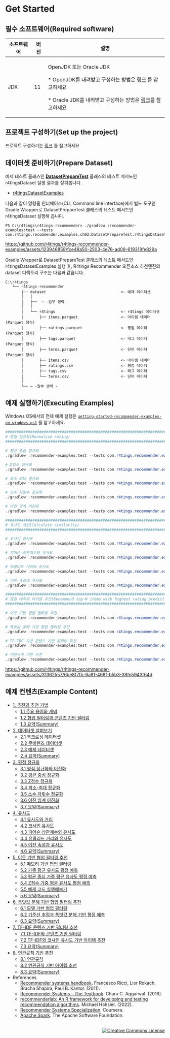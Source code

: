 # Get Started

## 필수 소프트웨어(Required software)
|소프트웨어|버전|설명|
|------|---|---|
|JDK|11| <p>OpenJDK 또는 Oracle JDK <p>* OpenJDK를 내려받고 구성하는 방법은 [링크](https://docs.oracle.com/en/java/javase/11/) 를 참고하세요 <p>* Oracle JDK를 내려받고 구성하는 방법은 [링크](https://docs.oracle.com/en/java/javase/11/)를 참고하세요|

## 프로젝트 구성하기(Set up the project)

프로젝트 구성하기는 [링크](https://github.com/r4tings/r4tings-recommender#프로젝트-구성하기set-up-the-project) 를 참고하세요

## 데이터셋 준비하기(Prepare Dataset)

예제 테스트 클래스인 [**DatasetPrepareTest**](/recommender-examples/src/test/java/com/r4tings/recommender/examples/ch02/DatasetPrepareTest.java) 클래스의 테스트 메서드인 r4tingsDataset 실행 결과를 살펴봅니다.

* [r4tingsDatasetExamples](/recommender-examples/src/test/java/com/r4tings/recommender/examples/ch02/DatasetPrepareTest.java#L47)

다음과 같이 명령줄 인터페이스(CLI, Command line interface)에서 빌드 도구인 Gradle Wrapper로 DatasetPrepareTest 클래스의 테스트 메서드인 r4tingsDataset 실행해 봅니다.

```
PS C:\r4tings\r4tings-recommender> ./gradlew :recommender-examples:test --tests com.r4tings.recommender.examples.ch02.DatasetPrepareTest.r4tingsDataset
```

https://github.com/r4tings/r4tings-recommender-examples/assets/123946859/fce48a50-2503-4e76-ad09-619319fe829a

Gradle Wrapper로 DatasetPrepareTest 클래스의 테스트 메서드인 r4tingsDatasetExamples 실행 후, R4tings Recommender 오픈소스 추천엔진의 dataset 디렉토리 구조는 다음과 같습니다.

```
C:\r4tings
   └── r4tings-recommender
       ├── dataset                                 <- 예제 데이터셋 
       │   │
       │   ├──  ⋯ -일부 생략 -
       │   │
       │   └── r4tings                             <- r4tings 데이터셋
       │       ├── items.parquet                   <- 아이템 데이터 (Parquet 형식)
       │       ├── ratings.parquet                 <- 평점 데이터 (Parquet 형식)
       │       ├── tags.parquet                    <- 태그 데이터 (Parquet 형식)
       │       ├── terms.parquet                   <- 단어 데이터 (Parquet 형식)
       │       ├── items.csv                       <- 아이템 데이터
       │       ├── ratings.csv                     <- 평점 데이터
       │       ├── tags.csv                        <- 태그 데이터
       │       └── terms.csv                       <- 단어 데이터
       │
       └── ⋯ -일부 생략 -  
```

## 예제 실행하기(Executing Examples)

Windows OS에서의 전체 예제 실행은 [`getting-started-recommender-examples-on-windows.ps1`](/recommender-examples/getting-started-recommender-examples-on-windows.ps1) 를 참고하세요.

```powershell
##############################################################################
# 평점 정규화(Normalize rating)
##############################################################################

# 평균 중심 정규화
./gradlew :recommender-examples:test --tests com.r4tings.recommender.examples.ch03.MeanCenteringTest.meanCenteringExamples

# Z점수 정규화
./gradlew :recommender-examples:test --tests com.r4tings.recommender.examples.ch03.ZScoreTest.zScoreExamples

# 최소-최대 정규화
./gradlew :recommender-examples:test --tests com.r4tings.recommender.examples.ch03.MinMaxTest.minMaxExamples

# 소수 자릿수 정규화
./gradlew :recommender-examples:test --tests com.r4tings.recommender.examples.ch03.DecimalScalingTest.decimalScalingExamples

# 이진 임계 이진화
./gradlew :recommender-examples:test --tests com.r4tings.recommender.examples.ch03.BinaryThresholdingTest.binaryThresholdingExamples

##############################################################################
# 유사도 계산(Calculate similarity)
##############################################################################

# 코사인 유사도
./gradlew :recommender-examples:test --tests com.r4tings.recommender.examples.ch04.CosineSimilarityTest.cosineSimilarityExamples

# 피어슨 상관계수와 유사도
./gradlew :recommender-examples:test --tests com.r4tings.recommender.examples.ch04.PearsonSimilarityTest.pearsonSimilarityExamples

# 유클리드 거리와 유사도
./gradlew :recommender-examples:test --tests com.r4tings.recommender.examples.ch04.EuclideanSimilarityTest.euclideanSimilarityExamples

# 이진 속성과 유사도
./gradlew :recommender-examples:test --tests com.r4tings.recommender.examples.ch04.binary.ExtendedJaccardSimilarityTest.extendedJaccardSimilarityExamples

##############################################################################
# 평점 예측과 아이템 추천(Recommend top-N items with highest rating prediction)
##############################################################################

# 이웃 기반 협업 필터링 추천
./gradlew :recommender-examples:test --tests com.r4tings.recommender.examples.ch05.KNearestNeighborsTest.kNearestNeighborsExamples

# 특잇값 분해 기반 협업 필터링 추천 
./gradlew :recommender-examples:test --tests com.r4tings.recommender.examples.ch06.BaselineSingleValueDecompositionTest.baselineSingleValueDecompositionExamples

# TF-IDF 기반 콘텐츠 기반 필터링 추천 
./gradlew :recommender-examples:test --tests com.r4tings.recommender.examples.ch07.TermFrequencyInverseDocumentFrequencyTest.termFrequencyInverseDocumentFrequencyExamples

# 연관규칙 기반 추천 
./gradlew :recommender-examples:test --tests com.r4tings.recommender.examples.ch08.AssociationRuleMiningTest.associationRuleMiningExamples
```

https://github.com/r4tings/r4tings-recommender-examples/assets/31362557/6be8f7fb-6a81-468f-b5b3-39fe5943f64d

## 예제 컨텐츠(Example Content)

- [1. 추천과 추천 기법](https://github.com/r4tings/r4tings-recommender/wiki/[Korean]-ch-01)
    - [1.1 주요 용어와 개념](https://github.com/r4tings/r4tings-recommender/wiki/[Korean]-ch-01-sec-01)
    - [1.2 협업 필터링과 콘텐츠 기반 필터링](https://github.com/r4tings/r4tings-recommender/wiki/[Korean]-ch-01-sec-02)
    - [1.3 요약(Summary)](https://github.com/r4tings/r4tings-recommender/wiki/[Korean]-ch-01-sec-03)
- [2. 데이터셋 살펴보기](https://github.com/r4tings/r4tings-recommender/wiki/[Korean]-ch-02)
    - [2.1 북크로싱 데이터셋](https://github.com/r4tings/r4tings-recommender/wiki/[Korean]-ch-02-sec-01)
    - [2.2 무비렌즈 데이터셋](https://github.com/r4tings/r4tings-recommender/wiki/[Korean]-ch-02-sec-02)
    - [2.3 예제 데이터셋](https://github.com/r4tings/r4tings-recommender/wiki/[Korean]-ch-02-sec-03)
    - [2.4 요약(Summary)](https://github.com/r4tings/r4tings-recommender/wiki/[Korean]-ch-02-sec-04)
- [3. 평점 정규화](https://github.com/r4tings/r4tings-recommender/wiki/[Korean]-ch-03)
    - [3.1 평점 정규화와 이진화](https://github.com/r4tings/r4tings-recommender/wiki/[Korean]-ch-03-sec-01)
    - [3.2 평균 중심 정규화](https://github.com/r4tings/r4tings-recommender/wiki/[Korean]-ch-03-sec-02)
    - [3.3 Z점수 정규화](https://github.com/r4tings/r4tings-recommender/wiki/[Korean]-ch-03-sec-03)
    - [3.4 최소-최대 정규화](https://github.com/r4tings/r4tings-recommender/wiki/[Korean]-ch-03-sec-04)
    - [3.5 소수 자릿수 정규화](https://github.com/r4tings/r4tings-recommender/wiki/[Korean]-ch-03-sec-05)
    - [3.6 이진 임계 이진화](https://github.com/r4tings/r4tings-recommender/wiki/[Korean]-ch-03-sec-06)
    - [3.7 요약(Summary)](https://github.com/r4tings/r4tings-recommender/wiki/[Korean]-ch-03-sec-07)
- [4. 유사도](https://github.com/r4tings/r4tings-recommender/wiki/[Korean]-ch-04)
    - [4.1 유사도와 거리](https://github.com/r4tings/r4tings-recommender/wiki/[Korean]-ch-04-sec-01)
    - [4.2 코사인 유사도](https://github.com/r4tings/r4tings-recommender/wiki/[Korean]-ch-04-sec-02)
    - [4.3 피어슨 상관계수와 유사도](https://github.com/r4tings/r4tings-recommender/wiki/[Korean]-ch-04-sec-03)
    - [4.4 유클리드 거리와 유사도](https://github.com/r4tings/r4tings-recommender/wiki/[Korean]-ch-04-sec-04)
    - [4.5 이진 속성과 유사도](https://github.com/r4tings/r4tings-recommender/wiki/[Korean]-ch-04-sec-05)
    - [4.6 요약(Summary)](https://github.com/r4tings/r4tings-recommender/wiki/[Korean]-ch-04-sec-06)
- [5. 이웃 기반 협업 필터링 추천](https://github.com/r4tings/r4tings-recommender/wiki/[Korean]-ch-05)
    - [5.1 메모리 기반 협업 필터링](https://github.com/r4tings/r4tings-recommender/wiki/[Korean]-ch-05-sec-01)
    - [5.2 가중 평균 유사도 평점 예측](https://github.com/r4tings/r4tings-recommender/wiki/[Korean]-ch-05-sec-02)
    - [5.3 평균 중심 가중 평균 유사도 평점 예측](https://github.com/r4tings/r4tings-recommender/wiki/[Korean]-ch-05-sec-03)
    - [5.4 Z점수 가중 평균 유사도 평점 예측](https://github.com/r4tings/r4tings-recommender/wiki/[Korean]-ch-05-sec-04)
    - [5.5 예제 코드 실행해보기](https://github.com/r4tings/r4tings-recommender/wiki/[Korean]-ch-05-sec-05)
    - [5.6 요약(Summary)](https://github.com/r4tings/r4tings-recommender/wiki/[Korean]-ch-05-sec-06)
- [6. 특잇값 분해 기반 협업 필터링 추천](https://github.com/r4tings/r4tings-recommender/wiki/[Korean]-ch-06)
    - [6.1 모델 기반 협업 필터링](https://github.com/r4tings/r4tings-recommender/wiki/[Korean]-ch-06-sec-01)
    - [6.2 기준선 추정과 특잇값 분해 기반 평점 예측](https://github.com/r4tings/r4tings-recommender/wiki/[Korean]-ch-06-sec-02)
    - [6.3 요약(Summary)](https://github.com/r4tings/r4tings-recommender/wiki/[Korean]-ch-06-sec-03)
- [7. TF-IDF 콘텐츠 기반 필터링 추천](https://github.com/r4tings/r4tings-recommender/wiki/[Korean]-ch-07)
    - [7.1 TF-IDF와 콘텐츠 기반 필터링](https://github.com/r4tings/r4tings-recommender/wiki/[Korean]-ch-07-sec-01)
    - [7.2 TF-IDF와 코사인 유사도 기반 아이템 추천](https://github.com/r4tings/r4tings-recommender/wiki/[Korean]-ch-07-sec-02)
    - [7.3 요약(Summary)](https://github.com/r4tings/r4tings-recommender/wiki/[Korean]-ch-07-sec-03)
- [8. 연관규칙 기반 추천](https://github.com/r4tings/r4tings-recommender/wiki/[Korean]-ch-08)
    - [8.1 연관규칙](https://github.com/r4tings/r4tings-recommender/wiki/[Korean]-ch-08-sec-01)
    - [8.2 연관규칙 기반 아이템 추천](https://github.com/r4tings/r4tings-recommender/wiki/[Korean]-ch-08-sec-02)
    - [8.3 요약(Summary)](https://github.com/r4tings/r4tings-recommender/wiki/[Korean]-ch-08-sec-03)
- References
    - [Recommender systems handbook](https://link.springer.com/book/10.1007/978-0-387-85820-3). Francesco Ricci, Lior Rokach, Bracha Shapira, Paul B. Kantor. (2011).
    - [Recommender Systems  - The Textbook](https://link.springer.com/book/10.1007/978-3-319-29659-3). Charu C. Aggarwal. (2016).
    - [recommenderlab: An R framework for developing and testing recommendation algorithms](https://doi.org/10.48550/arXiv.2205.12371). Michael Hahsler. (2022).
    - [Recommender Systems Specialization](https://www.coursera.org/specializations/recommender-systems). Coursera.
    - [Apache Spark](https://spark.apache.org). The Apache Software Foundation.

<br/>

<div align="right">
   <a rel="license" href="http://creativecommons.org/licenses/by-nc-sa/4.0/"><img alt="Creative Commons License" style="border-width:0" src="https://i.creativecommons.org/l/by-nc-sa/4.0/88x31.png" /></a>
</div>
